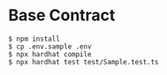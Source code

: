 # Base Contract

```solidity
$ npm install
$ cp .env.sample .env
$ npx hardhat compile
$ npx hardhat test test/Sample.test.ts
```
